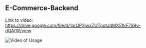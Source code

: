 ## E-Commerce-Backend

Link to video: https://drive.google.com/file/d/1arQP2jwxZUTpotJdMX5fkF7S9v-dQAfW/view


![Video of Usage](./assets/E-commerce.gif)